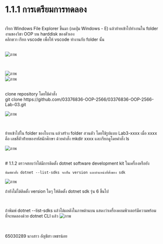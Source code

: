 # 1.1.1 การเตรียมการทดลอง
<br>
    เรียก Windows File Explorer ขึ้นมา (กดปุ่ม Windows - E) แล้วย้ายเข้าไปทำงานใน folder งานของวิชา OOP บน harddisk ของตัวเอง
<br>
    คลิกขวา เรียก vscode เพื่อให้ vscode ทำงานกับ folder นั้น
<br>
<br>

![ภาพ](https://github.com/AnchisaPhetnoi/03376836-OOP-2566-Lab-03/assets/144197034/53531651-6060-4756-af36-307b681ab280)

<br>

![ภาพ](https://github.com/AnchisaPhetnoi/03376836-OOP-2566-Lab-03/assets/144197034/8967c7c1-45ff-48cc-8077-475bc3b7c7cb)
<br>
![ภาพ](https://github.com/AnchisaPhetnoi/03376836-OOP-2566-Lab-03/assets/144197034/c6418d3c-1256-46de-bcc3-9fa9580d2007)

<br>
  clone repository โดยใช้คำสั่ง
<br>
git clone  https://github.com/03376836-OOP-2566/03376836-OOP-2566-Lab-03.git
<br>

![ภาพ](https://github.com/AnchisaPhetnoi/03376836-OOP-2566-Lab-03/assets/144197034/6833b614-a71c-4180-9620-ead510411a6e)


<br>

ย้ายเข้าไปใน folder ของใบงาน แล้วสร้าง folder สวนตัว โดยใช้รูปแบบ Lab3-xxxx เมื่อ xxxx คือ เลขสี่ตัวท้้ายของรหัสนักศึกษา ด้วยคำสั่ง mkdir xxxx และเรียกดูโดยคำสั่ง ls
<br>

![ภาพ](https://github.com/AnchisaPhetnoi/03376836-OOP-2566-Lab-03/assets/144197034/d701fd3f-e144-44e4-98b1-c6afd3c152ca)

<br>
# 1.1.2 ตรวจสอบว่าได้มีการติดตั้ง dotnet software development kit ในเครื่องหรือยัง
<br>

    พิมพ์คำสั่ง dotnet --list-sdks จะเห็น version และตำแหน่งที่ตั้งของ sdk
![ภาพ](https://github.com/AnchisaPhetnoi/03376836-OOP-2566-Lab-03/assets/144197034/836ca8b4-4e11-4862-a18e-2891b2345f44)

ถ้ายังไม่ได้ติดตั้ง version ใดๆ ให้ติดตั้ง dotnet sdk รุ่น 6 ขึ้นไป


<br>

ถ้าพิมพ์ dotnet --list-sdks แล้วได้ผลดังในภาพด้านบน แสดงว่าเครื่องคอมพิวเตอร์มีความพร้อมที่จะทดลองด้วย dotnet CLI แล้ว
![ภาพ](https://github.com/AnchisaPhetnoi/03376836-OOP-2566-Lab-03/assets/144197034/35453084-d74c-4297-bee3-b39e034ce2ea)

<br>
<br>
65030289 นางสาว อัญชิสา เพชรน้อย 

